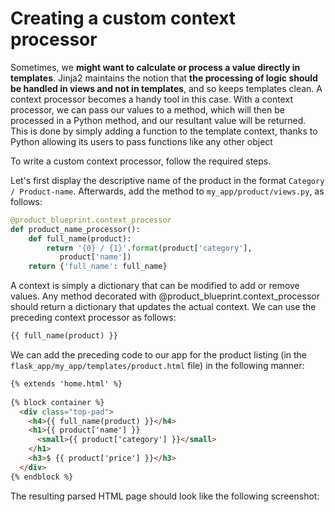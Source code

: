 # Creating a custom context processor

Sometimes, we **might want to calculate or process a value directly in templates**. Jinja2 maintains the notion that **the processing of logic should be handled in views and not in templates**, and so keeps templates clean. A context processor becomes a handy tool in this case. With a context processor, we can pass our values to a method, which will then be processed in a Python method, and our resultant value will be returned. This is done by simply adding a function to the template context, thanks to Python allowing its users to pass functions like any other object

To write a custom context processor, follow the required steps.

Let's first display the descriptive name of the product in the format `Category / Product-name`. Afterwards, add the method to `my_app/product/views.py`, as follows:

```python
@product_blueprint.context_processor
def product_name_processor(): 
    def full_name(product): 
        return '{0} / {1}'.format(product['category'], 
           product['name']) 
    return {'full_name': full_name}
```

A context is simply a dictionary that can be modified to add or remove values. Any method decorated with @product_blueprint.context_processor should return a dictionary that updates the actual context. We can use the preceding context processor as follows:

```python
{{ full_name(product) }} 
```

We can add the preceding code to our app for the product listing (in the `flask_app/my_app/templates/product.html` file) in the following manner:

```html
{% extends 'home.html' %} 
 
{% block container %} 
  <div class="top-pad"> 
    <h4>{{ full_name(product) }}</h4> 
    <h1>{{ product['name'] }} 
      <small>{{ product['category'] }}</small> 
    </h1> 
    <h3>$ {{ product['price'] }}</h3> 
  </div> 
{% endblock %}
```

The resulting parsed HTML page should look like the following screenshot:


